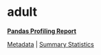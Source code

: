 # adult

[**Pandas Profiling Report**](https://epistasislab.github.io/penn-ml-benchmarks/profile/adult.html)

[Metadata](metadata.yaml) | [Summary Statistics](summary_stats.tsv)
